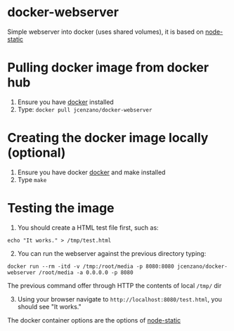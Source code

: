 # docker-webserver
Simple webserver into docker (uses shared volumes), it is based on [node-static](https://github.com/cloudhead/node-static)

# Pulling docker image from docker hub
1. Ensure you have [docker](https://www.docker.com) installed
2. Type: `docker pull jcenzano/docker-webserver`

# Creating the docker image locally (optional)
1. Ensure you have docker [docker](https://www.docker.com) and make installed
2. Type `make`

# Testing the image
1. You should create a HTML test file first, such as:
```
echo "It works." > /tmp/test.html
```
2. You can run the webserver against the previous directory typing:
```
docker run --rm -itd -v /tmp:/root/media -p 8080:8080 jcenzano/docker-webserver /root/media -a 0.0.0.0 -p 8080 
```
The previous command offer through HTTP the contents of local `/tmp/` dir

3. Using your browser navigate to `http://localhost:8080/test.html`, you should see "It works."

The docker container options are the options of [node-static](https://github.com/cloudhead/node-static)
